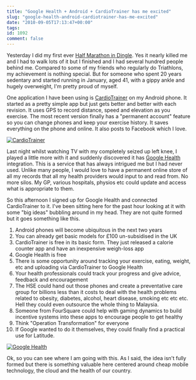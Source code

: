 ```yaml
---
title: "Google Health + Android + CardioTrainer has me excited"
slug: "google-health-android-cardiotrainer-has-me-excited"
date: "2010-09-05T17:13:47+00:00"
tags:
id: 1092
comment: false
---
```


<div>

Yesterday I did my first ever [Half Marathon in Dingle](http://dinglemarathon.ie/). Yes it nearly killed me and I had to walk lots of it but I finished and I had several hundred people behind me. Compared to some of my friends who regularly do Triathlons, my achievement is nothing special. But for someone who spent 20 years sedentary and started running in January, aged 41, with a gippy ankle and hugely overweight, I'm pretty proud of myself.

One application I have been using is [CardioTrainer](http://www.worksmartlabs.com/cardiotrainer) on my Android phone. It started as a pretty simple app but just gets better and better with each revision. It uses GPS to record distance, speed and elevation as you exercise. The most recent version finally has a "permanent account" feature so you can change phones and keep your exercise history. It saves everything on the phone and online. It also posts to Facebook which I love.

[![](https://d1tidq54inel9p.cloudfront.net/wp-content/uploads/2010/09/screenshot_4.png "CardioTrainer")](http://www.worksmartlabs.com/)

Last night whilst watching TV with my completely seized up left knee, I played a little more with it and suddenly discovered it has [Google Health](http://health.google.com) integration. This is a service that has always intrigued me but I had never used. Unlike many people, I would love to have a permanent online store of all my records that all my health providers would input to and read from. No more silos. My GP, various hospitals, physios etc could update and access what is appropriate to them.

So this afternoon I signed up for Google Health and connected CardioTrainer to it. I've been sitting here for the past hour looking at it with some "big ideas" bubbling around in my head. They are not quite formed but it goes something like this.

1.  Android phones will become ubiquitous in the next two years
2.  You can already get basic models for £100 un-subsidised in the UK
3.  CardioTrainer is free in its basic form. They just released a calorie counter app and have an inexpensive weigh-loss app
4.  Google Health is free
5.  There is some opportunity around tracking your exercise, eating, weight, etc and uploading via CardioTrainer to Google Health
6.  Your health professionals could track your progress and give advice, feedback and encouragement
7.  The HSE could hand out those phones and create a preventative care group for billions less than it costs to deal with the health problems related to obesity, diabetes, alcohol, heart disease, smoking etc etc etc. Hell they could even outsource the whole thing to Malaysia.
8.  Someone from FourSquare could help with gaming dynamics to build incentive systems into these apps to encourage people to get healthy
9.  Think "Operation Transformation" for everyone
10.  If Google wanted to do it themselves, they could finally find a practical use for Latitude.

[![](https://d1tidq54inel9p.cloudfront.net/wp-content/uploads/2010/09/google_health.jpg "Google Health")](http://health.google.com/)

Ok, so you can see where I am going with this. As I said, the idea isn't fully formed but there is something valuable here centered around cheap mobile technology, the cloud and the health of our country.

</div>
